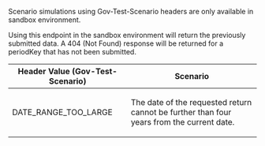 <p>Scenario simulations using Gov-Test-Scenario headers are only available in sandbox environment.</p>
<p>Using this endpoint in the sandbox environment will return the previously submitted data. A 404 (Not Found) response will be returned for a periodKey that has not been submitted.</p>
<table>
    <thead>
        <tr>
            <th>Header Value (Gov-Test-Scenario)</th>
            <th>Scenario</th>
        </tr>
    </thead>
    <tbody>
        <tr>
            <td><p>DATE_RANGE_TOO_LARGE</p></td>
            <td><p>The date of the requested return cannot be further than four years from the current date.</p></td>
        </tr>
    </tbody>
</table>